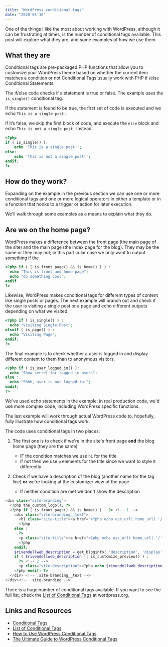 ```yaml
---
title: "WordPress conditional tags"
date: "2020-03-16"
---
```


One of the things I like the most about working with WordPress, although it can be frustrating at times, is the number of conditional tags available. This post will explore what they are, and some examples of how we use them.

## What they are

Conditional tags are pre-packaged PHP functions that allow you to customize your WordPress theme based on whether the current item matches a condition or not Conditional Tags usually work with PHP if /else Conditional Statements.

The if/else code checks if a statement is true or false. The example uses the `is_single()` conditional tag.

If the statement is found to be true, the first set of code is executed and we echo `This is a single post!`.

If it’s false, we skip the first block of code, and execute the `else` block and echo `This is not a single post!` instead.

```php
<?php
if ( is_single() ):
    echo 'This is a single post!';
else:
    echo 'This is not a single post!';
endif;
?>
```

## How do they work?

Expanding on the example in the previous section we can use one or more conditional tags and one or more logical operators in either a template or in a function that hooks to a trigger or action for later execution.

We'll walk through some examples as a means to explain what they do.

## Are we on the home page?

WordPress makes a difference between the front page (the main page of the site) and the main page (the index page for the blog). They may be the same or they may not; in this particular case we only want to output something if the

```php
<?php if ( ( is_front_page() && is_home() ) ) :
  echo "This is front and home page";
  echo "do something cool";
endif
?>
```

Likewise, WordPress makes conditional tags for different types of content like single posts or pages. The next example will branch out and check if the user is visiting a single post or a page and echo different outputs depending on what we visited.

```php
<?php if ( is_single() ) :
  echo "Visiting Single Post";
elseif ( is_page() ) :
  echo "Visiting Page";
endif;
?>
```

The final example is to check whether a user is logged in and display different content to them than to anonymous visitors.

```php
<?php if ( is_user_logged_in() ):
  echo "Show secret for logged in users";
else :
  echo "Shhh, user is not logged in!";
endif;
?>
```

We've used echo statements in the example; in real production code, we'd use more complex code, including WordPress specific functions.

The last example will work through actual WordPress code to, hopefully, fully illustrate how conditional tags work.

The code uses conditional tags in two places:

1. The first one is to check if we're in the site's front page **and** the blog home page (they are the same)
    
    - IF the condition matches we use `h1` for the title
    - If not then we use `p` elements for the title since we want to style it differently
2. Check if we have a description of the blog (another name for the tag line) **or** we're looking at the customizer view of the page
    
    - If neither condition are met we don't show the description

```php
<div class="site-branding">
  <?php the_custom_logo(); ?>
  <?php if ( is_front_page() && is_home() ) : ?> <!-- 1 -->
    <div class="site-branding__text">
      <h1 class="site-title"><a href="<?php echo esc_url( home_url( '/' ) ); ?>" rel="home"><?php bloginfo( 'name' ); ?></a></h1>
      <?php
    else :
      ?>
      <p class="site-title"><a href="<?php echo esc_url( home_url( '/' ) ); ?>" rel="home"><?php bloginfo( 'name' ); ?></a></p>
      <?php
    endif;
    $rivendellweb_description = get_bloginfo( 'description', 'display' );
    if ( $rivendellweb_description || is_customize_preview() ) :
      ?> <!-- 2 -->
      <p class="site-description"><?php echo $rivendellweb_description; /* WPCS: xss ok. */ ?></p>
    <?php endif; ?>
  </div> <!-- .site-branding__text -->
</div><!-- .site-branding -->
```

There is a huge number of conditional tags available. If you want to see the full list, check the [List of Conditional Tags](https://developer.wordpress.org/themes/references/list-of-conditional-tags/) at wordpress.org.

## Links and Resources

- [Conditional Tags](https://developer.wordpress.org/themes/basics/conditional-tags/)
- [List of Conditional Tags](https://developer.wordpress.org/themes/references/list-of-conditional-tags/)
- [How to Use WordPress Conditional Tags](https://wpshout.com/wordpress-conditional-tags/)
- [The Ultimate Guide to WordPress Conditional Tags](https://www.isitwp.com/ultimate-guide-wordpress-conditional-tags/)
